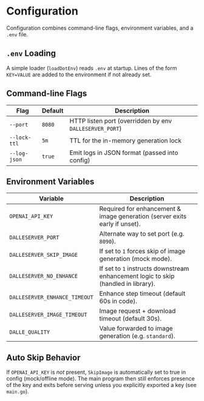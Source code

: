 # Configuration

Configuration combines command-line flags, environment variables, and a `.env` file.

## `.env` Loading
A simple loader (`loadDotEnv`) reads `.env` at startup. Lines of the form `KEY=VALUE` are added to the environment if not already set.

## Command-line Flags
| Flag | Default | Description |
|------|---------|-------------|
| `--port` | `8080` | HTTP listen port (overridden by env `DALLESERVER_PORT`) |
| `--lock-ttl` | `5m` | TTL for the in-memory generation lock |
| `--log-json` | `true` | Emit logs in JSON format (passed into config) |

## Environment Variables
| Variable | Description |
|----------|-------------|
| `OPENAI_API_KEY` | Required for enhancement & image generation (server exits early if unset). |
| `DALLESERVER_PORT` | Alternate way to set port (e.g. `8090`). |
| `DALLESERVER_SKIP_IMAGE` | If set to `1` forces skip of image generation (mock mode). |
| `DALLESERVER_NO_ENHANCE` | If set to `1` instructs downstream enhancement logic to skip (handled in library). |
| `DALLESERVER_ENHANCE_TIMEOUT` | Enhance step timeout (default 60s in code). |
| `DALLESERVER_IMAGE_TIMEOUT` | Image request + download timeout (default 30s). |
| `DALLE_QUALITY` | Value forwarded to image generation (e.g. `standard`). |

## Auto Skip Behavior
If `OPENAI_API_KEY` is *not* present, `SkipImage` is automatically set to true in config (mock/offline mode). The main program then still enforces presence of the key and exits before serving unless you explicitly exported a key (see `main.go`).
